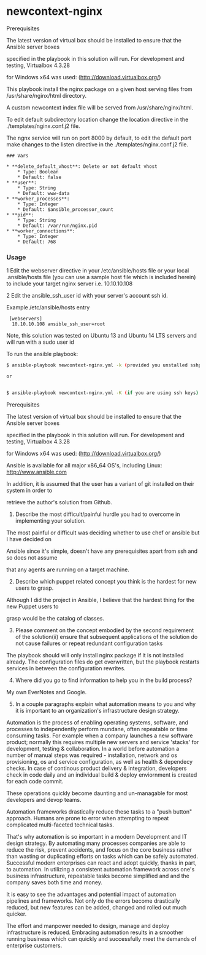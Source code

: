 








newcontext-nginx
=====

Prerequisites

The latest version of virtual box should be installed to ensure that the Ansible server boxes 

specified in the playbook in this solution will run. For development and testing, Virtualbox 4.3.28 

for Windows x64 was used: (http://download.virtualbox.org/)



This playbook install the nginx package on a given host serving files from /usr/share/nginx/html directory.

A custom newcontext index file will be served from /usr/share/nginx/html.

To edit default subdirectory location change the location directive in the ./templates/nginx.conf.j2 file.

The ngnx service will run on port 8000 by default, to edit the default port make changes to the listen 
directive in the ./templates/nginx.conf.j2 file. 

```
### Vars

* **delete_default_vhost**: Delete or not default vhost
    * Type: Boolean
    * Default: false
* **user**:
    * Type: String
    * Default: www-data
* **worker_processes**:
    * Type: Integer
    * Default: $ansible_processor_count
* **pid**:
    * Type: String
    * Default: /var/run/nginx.pid
* **worker_connections**:
    * Type: Integer
    * Default: 768
```
### Usage ###
 1 Edit the webserver directive in your /etc/ansible/hosts file or your local .ansible/hosts file (you can use a sample host file which is included herein)
 to include your target nginx server i.e. 10.10.10.108

 2 Edit the ansible_ssh_user id with your server's account ssh id.
 
 Example  /etc/ansible/hosts entry
```
 [webservers]
  10.10.10.108 ansible_ssh_user=root
```
Note, this solution was tested on Ubuntu 13 and Ubuntu 14 LTS servers and will run with a sudo user id

 To run the ansible playbook:

``` bash
$ ansible-playbook newcontext-nginx.yml -k (provided you unstalled sshpass) to use the password on the command line

or


$ ansible-playbook newcontext-nginx.yml -K (if you are using ssh keys)

```

Prerequisites

The latest version of virtual box should be installed to ensure that the Ansible server boxes 

specified in the playbook in this solution will run. For development and testing, Virtualbox 4.3.28 

for Windows x64 was used: (http://download.virtualbox.org/)

Ansible is available for all major x86_64 OS's, including Linux: http://www.ansible.com

In addition, it is assumed that the user has a variant of git installed on their system in order to 

retrieve the author's solution from Github.

1. Describe the most difficult/painful hurdle you had to overcome in implementing your solution.

The most painful or difficult was deciding whether to use chef or ansible but I have decided on 

Ansible since it's simple, doesn't have any prerequisites apart from ssh and so does not assume 

that any agents are running on a target machine.

2. Describe which puppet related concept you think is the hardest for new users to grasp.

Although I did the project in Ansible, I believe that the hardest thing for the new Puppet users to 

grasp would be the catalog of classes.

3. Please comment on the concept embodied by the second requirement of the solution(ii)
ensure that subsequent applications of the solution do not cause failures or repeat redundant configuration tasks

The playbook should will only install nginx package if it is not installed already. The configuration files do get overwritten, but the playbook restarts services in between the configuration rewrites. 

4. Where did you go to find information to help you in the build process?

My own EverNotes and Google.

5. In a couple paragraphs explain what automation means to you and why it is important to an organization's infrastructure design strategy.

Automation is the process of enabling operating systems, software, and processes to independently perform mundane, often repeatable or time consuming tasks. For example when a company launches a new software product; normally this requires multiple new servers and service 'stacks' for development, testing & collaboration. In a world before automation a number of manual steps was required - installation, network and os provisioning, os and service configuration, as well as health & dependecy checks. In case of continous product delivery & integration, developers check in code daily and an individual build & deploy enviornment is created for each code commit.

These operations quickly become daunting and un-managable for most developers and devop teams. 

Automation frameworks drastically reduce these tasks to a  "push button" approach.
Humans are prone to error when attempting to repeat complicated multi-faceted technical tasks. 

That's why  automation is so important in a modern Development and IT design strategy. By automating many processes companies are able to reduce the risk, prevent accidents, and focus on the core business rather than wasting or duplicating efforts on tasks which can be safely automated. Successful modern enterprises can react and adopt quickly, thanks in part, to automation. In utilizing a consistent automation framework across one's business infrastructure, repeatable tasks become simplified and and the company saves both time and money.

It is easy to see the advantages and potential impact of automation pipelines and frameworks. Not only do the errors become drastically reduced, but new features can be added, changed and rolled out much quicker.

The effort and manpower needed to design, manage and deploy infrastructure is reduced.
Embracing automation results in a smoother running business which can quickly and 
successfully meet the demands of enterprise customers.
